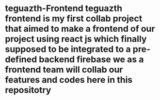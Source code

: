 # teguazth-Frontend teguazth frontend is my first collab project that aimed to make a frontend of our project using react js which finally supposed to be integrated to a pre-defined backend firebase we as a frontend team will collab our features and codes here in this repositotry
